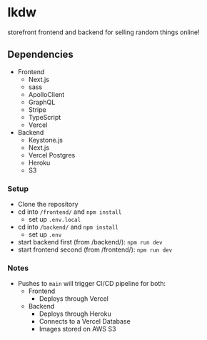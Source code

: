 # lkdw
storefront frontend and backend for selling random things online!

## Dependencies
- Frontend
  - Next.js
  - sass
  - ApolloClient
  - GraphQL
  - Stripe
  - TypeScript
  - Vercel
- Backend
  - Keystone.js
  - Next.js
  - Vercel Postgres
  - Heroku
  - S3

### Setup
- Clone the repository
- cd into `/frontend/` and `npm install`
  - set up `.env.local`
- cd into `/backend/` and `npm install`
  - set up `.env`
- start backend first (from /backend/): `npm run dev`
- start frontend second (from /frontend/): `npm run dev`

### Notes
- Pushes to `main` will trigger CI/CD pipeline for both:
  - Frontend
    - Deploys through Vercel
  - Backend
    - Deploys through Heroku
    - Connects to a Vercel Database
    - Images stored on AWS S3
  